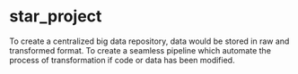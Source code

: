 # star_project
To create a centralized big data repository, data would be stored in raw and transformed format. To create a seamless pipeline which automate the process of transformation if code or data has been modified.
